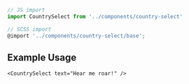 ```js
// JS import
import CountrySelect from '../components/country-select'

// SCSS import
@import '../components/country-select/base';
```


## Example Usage

    <CountrySelect text="Hear me roar!" />
